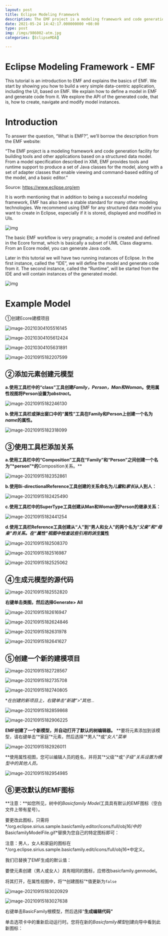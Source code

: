 ```yaml
---
layout: post
title: Eclipse Modeling Framework
description: The EMF project is a modeling framework and code generation facility for building tools and other applications based on a structured data model. From a model specification described in XMI, EMF provides tools and runtime support to produce a set of Java classes for the model, along with a set of adapter classes that enable viewing and command-based editing of the model, and a basic editor.
date: 2021-05-24 14:42:17.000000000 +08:00
type: post
img: /imgs/986002-atm.jpg
categories: [EclipseMDA]

---
```


# Eclipse Modeling Framework - EMF

This tutorial is an introduction to EMF and explains the basics of EMF. We start by showing you how to build a very simple data-centric application, including the UI, based on EMF. We explain how to define a model in EMF and generate code from it. We explore the API of the generated code, that is, how to create, navigate and modify model instances.

# Introduction

To answer the question, “What is EMF?”, we’ll borrow the description from the EMF website:

“The EMF project is a modeling framework and code generation facility for building tools and other applications based on a structured data model. From a model specification described in XMI, EMF provides tools and runtime support to produce a set of Java classes for the model, along with a set of adapter classes that enable viewing and command-based editing of the model, and a basic editor.”

Source: https://www.eclipse.org/em

It is worth mentioning that in addition to being a successful modeling framework, EMF has also been a stable standard for many other modeling technologies. We recommend using EMF for any structured data model you want to create in Eclipse, especially if it is stored, displayed and modified in UIs.


![img](../../../../imgs/1.png)


The basic EMF workflow is very pragmatic; a model is created and defined in the Ecore format, which is basically a subset of UML Class diagrams. From an Ecore model, you can generate Java code.

Later in this tutorial we will have two running instances of Eclipse. In the first instance, called the “IDE”, we will define the model and generate code from it. The second instance, called the “Runtime”, will be started from the IDE and will contain instances of the generated model.


![img](../../../../imgs/2-16317010138443.png)


# Example Model

①创建Ecore建模项目


![image-20210304105516145](../../../../imgs/image-20210304105516145.png)

![image-20210304105612424](../../../../imgs/image-20210304105612424.png)

![image-20210304105631891](../../../../imgs/image-20210304105631891.png)

![image-20210915182207599](../../../../imgs/image-20210915182207599.png)


## ②添加元素创建元模型

**a.使用工具栏中的“class”工具创建*Family，Person，Man和Woman*。使用属性视图将Person设置为*abstract*。**


![image-20210915182246130](../../../../imgs/image-20210915182246130.png)

**b.使用工具栏或弹出窗口中的“属性”工具在Family和Person上创建一个名为*name*的属性。**

![image-20210915182318099](../../../../imgs/image-20210915182318099.png)


## ③使用工具栏添加关系

**a.使用工具栏中的“Composition”工具在“Family”和“Person”之间创建一个名为“*person”*的**Composition关系。**


![image-20210915182352861](../../../../imgs/image-20210915182352861.png)

  **b.使用Bi-directionalReference工具创建的关系命名为*儿童*和*家长*从人到人：**

![image-20210915182425490](../../../../imgs/image-20210915182425490.png)

  **c.使用工具栏中的SuperType工具创建从Man和Woman到Person的继承关系：**

![image-20210915182441254](../../../../imgs/image-20210915182441254.png)

**d.使用工具栏Reference工具创建从“人”到“男人和女人”的两个名为“*父亲”*和“*母亲”的*关系。在“属性”视图中检查这些引用的*派生*属性**

![image-20210915182508370](../../../../imgs/image-20210915182508370.png)

![image-20210915182516987](../../../../imgs/image-20210915182516987.png)

![image-20210915182525062](../../../../imgs/image-20210915182525062.png)

## ④生成元模型的源代码

![image-20210915182552820](../../../../imgs/image-20210915182552820.png)

**右键单击类图，然后选择Generate> All**

![image-20210915182616947](../../../../imgs/image-20210915182616947.png)

![image-20210915182624846](../../../../imgs/image-20210915182624846.png)

![image-20210915182631978](../../../../imgs/image-20210915182631978.png)

![image-20210915182641627](../../../../imgs/image-20210915182641627.png)

## ⑤创建一个新的建模项目

![image-20210915182728567](../../../../imgs/image-20210915182728567.png)

![image-20210915182735708](../../../../imgs/image-20210915182735708.png)

![image-20210915182740805](../../../../imgs/image-20210915182740805.png)

**在创建的新项目上，右键单击“*新建”>“其他...**

![image-20210915182859868](../../../../imgs/image-20210915182859868.png)

![image-20210915182906225](../../../../imgs/image-20210915182906225.png)


**EMF创建了一个新模型，并自动打开了默认的树编辑器。**
**要将元素添加到该模型，请右键单击“*家庭”*元素，然后选择“*男人”*或“*女人”*菜单**

![image-20210915182926011](../../../../imgs/image-20210915182926011.png)

**使用属性视图，您可以编辑人员的姓名，并将其“*父级”*或“*子级”*关系设置为模型中的其他人员。**

![image-20210915182954985](../../../../imgs/image-20210915182954985.png)

## ⑥更改默认的EMF图标

**注意：**如您所见，树中的*Basicfamily Model*工具具有默认的EMF图标（空白文件上带有星号）。

要更改此图标，只需将*/org.eclipse.sirius.sample.basicfamily.editor/icons/full/obj16/*中的*BasicfamilyModelFile.gif*替换为您自己的特定图标即可：

注意：男人，女人和家庭的图标在*/org.eclipse.sirius.sample.basicfamily.edit/icons/full/obj16*中定义。

我们已替换了EMF生成的默认值：

要使元素创建（男人或女人）具有相同的图标，应修改basicfamily.genmodel。

将其打开，在属性视图中，将“*创建图标”*值更新为`false`


![image-20210915183020929](../../../../imgs/image-20210915183020929.png)

![image-20210915183027638](../../../../imgs/image-20210915183027638.png)


右键单击BasicFamily根模型，然后选择“**生成编辑代码”**

单击选项卡中的重新启动运行时。您将在新的*Basicfamily模型*创建向导中看到此新图标：
